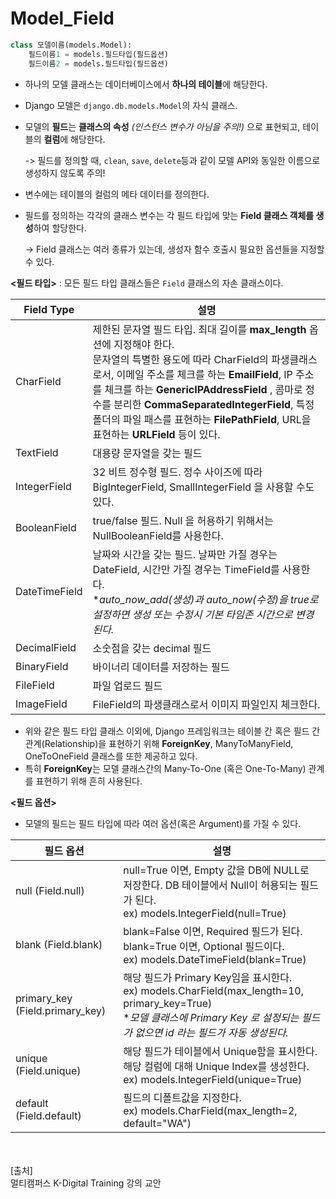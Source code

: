 # Model_Field

~~~ python
class 모델이름(models.Model):
    필드이름1 = models.필드타입(필드옵션)
    필드이름2 = models.필드타입(필드옵션)
~~~

- 하나의 모델 클래스는 데이터베이스에서 **하나의 테이블**에 해당한다.

- Django 모델은 `django.db.models.Model`의 자식 클래스.

- 모델의 **필드**는 **클래스의 속성** *(인스턴스 변수가 아님을 주의!)* 으로 표현되고, 테이블의 **컬럼**에 해당한다.

  -> 필드를 정의할 때, `clean`, `save`, `delete`등과 같이 모델 API와 동일한 이름으로 생성하지 않도록 주의!

- 변수에는 테이블의 컬럼의 메타 데이터를 정의한다. 

- 필드를 정의하는 각각의 클래스 변수는 각 필드 타입에 맞는 **Field 클래스 객체를 생성**하여 할당한다.  

  -> Field 클래스는 여러 종류가 있는데, 생성자 함수 호출시 필요한 옵션들을 지정할 수 있다. 



**<필드 타입>** : 모든 필드 타입 클래스들은 `Field` 클래스의 자손 클래스이다.

| Field Type    | 설명                                                         |
| ------------- | ------------------------------------------------------------ |
| CharField     | 제한된 문자열 필드 타입. 최대 길이를 **max_length** 옵션에 지정해야 한다. <br />문자열의 특별한 용도에 따라 CharField의 파생클래스로서, 이메일 주소를 체크를 하는 **EmailField**, IP 주소를 체크를 하는 **GenericIPAddressField** , 콤마로 정수를 분리한 **CommaSeparatedIntegerField**, 특정 폴더의 파일 패스를 표현하는 **FilePathField**, URL을 표현하는 **URLField** 등이 있다. |
| TextField     | 대용량 문자열을 갖는 필드                                    |
| IntegerField  | 32 비트 정수형 필드. 정수 사이즈에 따라 BigIntegerField, SmallIntegerField 을 사용할 수도 있다. |
| BooleanField  | true/false 필드. Null 을 허용하기 위해서는 NullBooleanField를 사용한다. |
| DateTimeField | 날짜와 시간을 갖는 필드. 날짜만 가질 경우는 DateField, 시간만 가질 경우는 TimeField를 사용한다.<br />**auto_now_add(생성)과 auto_now(수정)을 true로 설정하면 생성 또는 수정시 기본 타임존 시간으로 변경된다.* |
| DecimalField  | 소숫점을 갖는 decimal 필드                                   |
| BinaryField   | 바이너리 데이터를 저장하는 필드                              |
| FileField     | 파일 업로드 필드                                             |
| ImageField    | FileField의 파생클래스로서 이미지 파일인지 체크한다.         |

- 위와 같은 필드 타입 클래스 이외에, Django 프레임워크는 테이블 간 혹은 필드 간 관계(Relationship)을 표현하기 위해 **ForeignKey**, ManyToManyField, OneToOneField 클래스를 또한 제공하고 있다. 
- 특히 **ForeignKey**는 모델 클래스간의 Many-To-One (혹은 One-To-Many) 관계를 표현하기 위해 흔히 사용된다. 



**<필드 옵션>**

- 모델의 필드는 필드 타입에 따라 여러 옵션(혹은 Argument)를 가질 수 있다. 

| 필드 옵션                       | 설명                                                         |
| ------------------------------- | ------------------------------------------------------------ |
| null (Field.null)               | null=True 이면, Empty 값을 DB에 NULL로 저장한다. DB 테이블에서 Null이 허용되는 필드가 된다.<br />ex) models.IntegerField(null=True) |
| blank (Field.blank)             | blank=False 이면, Required 필드가 된다. blank=True 이면, Optional 필드이다.<br />ex) models.DateTimeField(blank=True) |
| primary_key (Field.primary_key) | 해당 필드가 Primary Key임을 표시한다.<br />ex) models.CharField(max_length=10, primary_key=True)<br />**모델 클래스에 Primary Key 로 설정되는 필드가 없으면 id 라는 필드가 자동 생성된다.* |
| unique (Field.unique)           | 해당 필드가 테이블에서 Unique함을 표시한다. 해당 컬럼에 대해 Unique Index를 생성한다.<br />ex) models.IntegerField(unique=True) |
| default (Field.default)         | 필드의 디폴트값을 지정한다. <br />ex) models.CharField(max_length=2, default="WA") |

<br/><br/>
[출처]<br/>
멀티캠퍼스 K-Digital Training 강의 교안
